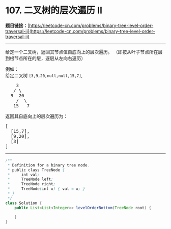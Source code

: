 # 107. 二叉树的层次遍历 II

**题目链接：**[https://leetcode-cn.com/problems/binary-tree-level-order-traversal-ii](https://leetcode-cn.com/problems/binary-tree-level-order-traversal-ii)

---

<div class="content__1Y2H">
 <div class="notranslate">
  <p>给定一个二叉树，返回其节点值自底向上的层次遍历。 （即按从叶子节点所在层到根节点所在的层，逐层从左向右遍历）</p> 
  <p>例如：<br> 给定二叉树 <code>[3,9,20,null,null,15,7]</code>,</p> 
  <pre class="language-text">    3
   / \
  9  20
    /  \
   15   7
</pre> 
  <p>返回其自底向上的层次遍历为：</p> 
  <pre class="language-text">[
  [15,7],
  [9,20],
  [3]
]
</pre> 
 </div>
</div>

---

```java
/**
 * Definition for a binary tree node.
 * public class TreeNode {
 *     int val;
 *     TreeNode left;
 *     TreeNode right;
 *     TreeNode(int x) { val = x; }
 * }
 */
class Solution {
    public List<List<Integer>> levelOrderBottom(TreeNode root) {
        
    }
}
```